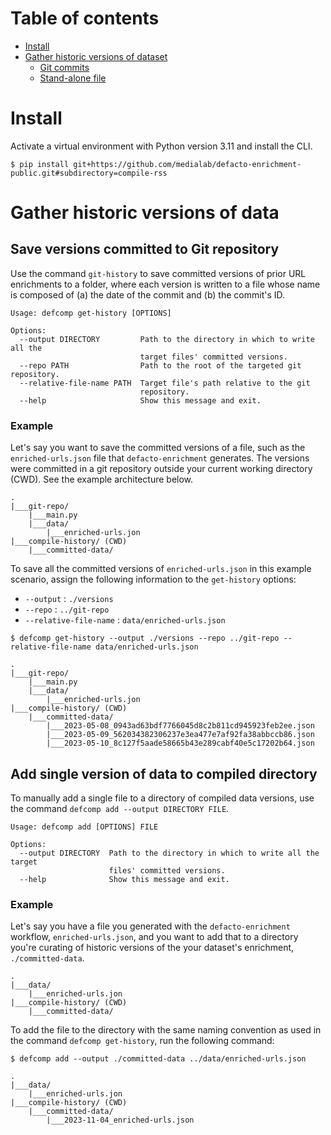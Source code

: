 # Table of contents

- [Install](#install)
- [Gather historic versions of dataset](#gather-historic-versions-of-data)
  - [Git commits](#save-versions-committed-to-git-repository)
  - [Stand-alone file](#add-single-version-of-data-to-compiled-directory)

# Install

Activate a virtual environment with Python version 3.11 and install the CLI.

```console
$ pip install git+https://github.com/medialab/defacto-enrichment-public.git#subdirectory=compile-rss
```

# Gather historic versions of data

## Save versions committed to Git repository

Use the command `git-history` to save committed versions of prior URL enrichments to a folder, where each version is written to a file whose name is composed of (a) the date of the commit and (b) the commit's ID.

```console
Usage: defcomp get-history [OPTIONS]

Options:
  --output DIRECTORY         Path to the directory in which to write all the
                             target files' committed versions.
  --repo PATH                Path to the root of the targeted git repository.
  --relative-file-name PATH  Target file's path relative to the git
                             repository.
  --help                     Show this message and exit.
```

### Example

Let's say you want to save the committed versions of a file, such as the `enriched-urls.json` file that `defacto-enrichment` generates. The versions were committed in a git repository outside your current working directory (CWD). See the example architecture below.

```console
.
|___git-repo/
    |___main.py
    |___data/
        |___enriched-urls.jon
|___compile-history/ (CWD)
    |___committed-data/
```

To save all the committed versions of `enriched-urls.json` in this example scenario, assign the following information to the `get-history` options:

- `--output` : `./versions`
- `--repo` : `../git-repo`
- `--relative-file-name` : `data/enriched-urls.json`

```console
$ defcomp get-history --output ./versions --repo ../git-repo --relative-file-name data/enriched-urls.json
```

```console
.
|___git-repo/
    |___main.py
    |___data/
        |___enriched-urls.jon
|___compile-history/ (CWD)
    |___committed-data/
        |___2023-05-08_0943ad63bdf7766045d8c2b811cd945923feb2ee.json
        |___2023-05-09_562034382306237e3ea477e7af92fa38abbccb86.json
        |___2023-05-10_8c127f5aade58665b43e289cabf40e5c17202b64.json
```

## Add single version of data to compiled directory

To manually add a single file to a directory of compiled data versions, use the command `defcomp add --output DIRECTORY FILE`.

```console
Usage: defcomp add [OPTIONS] FILE

Options:
  --output DIRECTORY  Path to the directory in which to write all the target
                      files' committed versions.
  --help              Show this message and exit.
```

### Example

Let's say you have a file you generated with the `defacto-enrichment` workflow, `enriched-urls.json`, and you want to add that to a directory you're curating of historic versions of the your dataset's enrichment, `./committed-data`.

```console
.
|___data/
    |___enriched-urls.jon
|___compile-history/ (CWD)
    |___committed-data/
```

To add the file to the directory with the same naming convention as used in the command `defcomp get-history`, run the following command:

```console
$ defcomp add --output ./committed-data ../data/enriched-urls.json
```

```console
.
|___data/
    |___enriched-urls.jon
|___compile-history/ (CWD)
    |___committed-data/
        |___2023-11-04_enriched-urls.json
```
